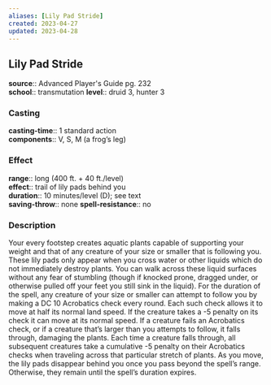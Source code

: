 ```yaml
---
aliases: [Lily Pad Stride]
created: 2023-04-27
updated: 2023-04-28
---
```


## Lily Pad Stride

**source**:: Advanced Player's Guide pg. 232  
**school**:: transmutation
**level**:: druid 3, hunter 3

### Casting

**casting-time**:: 1 standard action  
**components**:: V, S, M (a frog’s leg)

### Effect

**range**:: long (400 ft. + 40 ft./level)  
**effect**:: trail of lily pads behind you  
**duration**:: 10 minutes/level (D); see text  
**saving-throw**:: none
**spell-resistance**:: no

### Description

Your every footstep creates aquatic plants capable of supporting your weight and that of any creature of your size or smaller that is following you. These lily pads only appear when you cross water or other liquids which do not immediately destroy plants. You can walk across these liquid surfaces without any fear of stumbling (though if knocked prone, dragged under, or otherwise pulled off your feet you still sink in the liquid). For the duration of the spell, any creature of your size or smaller can attempt to follow you by making a DC 10 Acrobatics check every round. Each such check allows it to move at half its normal land speed. If the creature takes a -5 penalty on its check it can move at its normal speed. If a creature fails an Acrobatics check, or if a creature that’s larger than you attempts to follow, it falls through, damaging the plants. Each time a creature falls through, all subsequent creatures take a cumulative -5 penalty on their Acrobatics checks when traveling across that particular stretch of plants. As you move, the lily pads disappear behind you once you pass beyond the spell’s range. Otherwise, they remain until the spell’s duration expires.
